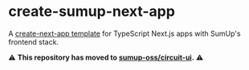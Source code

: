# create-sumup-next-app

A
[create-next-app template](https://nextjs.org/docs/api-reference/create-next-app) for TypeScript Next.js apps with SumUp's frontend stack.

⚠️ **This repository has moved to [sumup-oss/circuit-ui](https://github.com/sumup-oss/circuit-ui/tree/main/packages/create-sumup-next-app).** ⚠️
